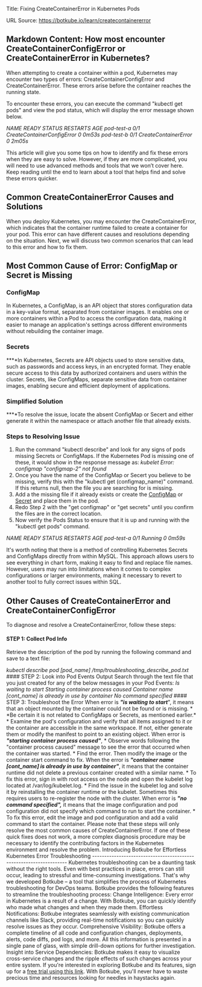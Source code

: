 Title: Fixing CreateContainerError in Kubernetes Pods

URL Source: https://botkube.io/learn/createcontainererror

Markdown Content:
**How most encounter CreateContainerConfigError or CreateContainerError in Kubernetes?**
----------------------------------------------------------------------------------------

When attempting to create a container within a pod, Kubernetes may encounter two types of errors: CreateContainerConfigError and CreateContainerError. These errors arise before the container reaches the running state.

To encounter these errors, you can execute the command "kubectl get pods" and view the pod status, which will display the error message shown below.

_NAME READY STATUS RESTARTS AGE pod-test-a 0/1 CreateContainerConfigError 0 0m53s pod-test-b 0/1 CreateContainerError 0 2m05s_

This article will give you some tips on how to identify and fix these errors when they are easy to solve. However, if they are more complicated, you will need to use advanced methods and tools that we won’t cover here. Keep reading until the end to learn about a tool that helps find and solve these errors quicker.

**Common CreateContainerError Causes and Solutions**
----------------------------------------------------

When you deploy Kubernetes, you may encounter the CreateContainerError, which indicates that the container runtime failed to create a container for your pod. This error can have different causes and resolutions depending on the situation. Next, we will discuss two common scenarios that can lead to this error and how to fix them.

Most Common Cause of Error: ConfigMap or Secret is Missing
----------------------------------------------------------

### ConfigMap

In Kubernetes, a ConfigMap, is an API object that stores configuration data in a key-value format, separated from container images. It enables one or more containers within a Pod to access the configuration data, making it easier to manage an application's settings across different environments without rebuilding the container image.

### Secrets

**‍**In Kubernetes, Secrets are API objects used to store sensitive data, such as passwords and access keys, in an encrypted format. They enable secure access to this data by authorized containers and users within the cluster. Secrets, like ConfigMaps, separate sensitive data from container images, enabling secure and efficient deployment of applications.

### Simplified Solution

**‍**To resolve the issue, locate the absent ConfigMap or Secert and either generate it within the namespace or attach another file that already exists.

### Steps to Resolving Issue

1.  Run the command "kubectl describe" and look for any signs of pods missing Secrets or ConfigMaps. If the Kubernetes Pod is missing one of these, it would show in the response message as: _kubelet Error: configmap "configmap-2" not found_
2.  Once you have the name of the ConfigMap or Secert you believe to be missing, verify this with the "kubectl get (configmap\_name)" command. If this returns null, then the file you are searching for is missing.
3.  Add a the missing file if it already exists or create the [ConfigMap](https://kubernetes.io/docs/concepts/configuration/configmap/) or [Secret](https://kubernetes.io/docs/tasks/configmap-secret/managing-secret-using-kubectl/) and place them in the pod.
4.  Redo Step 2 with the "get configmap" or "get secrets" until you confirm the files are in the correct location.
5.  Now verify the Pods Status to ensure that it is up and running with the "kubectl get pods" command.

_NAME READY STATUS RESTARTS AGE pod-test-a 0/1 Running 0 0m59s_

It's worth noting that there is a method of controlling Kubernetes Secrets and ConfigMaps directly from within MySQL. This approach allows users to see everything in chart form, making it easy to find and replace file names. However, users may run into limitations when it comes to complex configurations or larger environments, making it necessary to revert to another tool to fully correct issues within SQL.

Other Causes of CreateContainerError and CreateContainerConfigError
-------------------------------------------------------------------

To diagnose and resolve a CreateContainerError, follow these steps:

#### STEP 1: Collect Pod Info

Retrieve the description of the pod by running the following command and save to a text file:

_kubectl describe pod \[pod\_name\] /tmp/troubleshooting\_describe\_pod.txt_ #### STEP 2: Look into Pod Events Output Search through the text file that you just created for any of the below messages in your Pod Events: _Is waiting to start_ _Starting container process caused_ _Container name \[cont\_name\] is already in use by container_ _No command specified_ #### STEP 3: Troubleshoot the Error When error is **_"is waiting to start_**", it means that an object mounted by the container could not be found or is missing. * \*Be certain it is not related to ConfigMaps or Secrets, as mentioned earlier.\* * Examine the pod's configuration and verify that all items assigned to it or the container are accessible in the same workspace. If not, either generate them or modify the manifest to point to an existing object. When error is **_"starting container process caused"_**, * Observe words following the "container process caused" message to see the error that occurred when the container was started. * Find the error. Then modify the image or the container start command to fix. When the error is **_"container name \[cont\_name\] is already in use by container"_**, it means that the container runtime did not delete a previous container created with a similar name. * To fix this error, sign in with root access on the node and open the kubelet log located at /var/log/kubelet.log. * Find the issue in the kubelet log and solve it by reinstalling the container runtime or the kubelet. Sometimes this requires users to re-register the node with the cluster. When error is **_"no command specified",_** it means that the image configuration and pod configuration did not specify which command to run to start the container. * To fix this error, edit the image and pod configuration and add a valid command to start the container. Please note that these steps will only resolve the most common causes of CreateContainerError. If one of these quick fixes does not work, a more complex diagnosis procedure may be necessary to identify the contributing factors in the Kubernetes environment and resolve the problem. Introducing Botkube for Effortless Kubernetes Error Troubleshooting ------------------------------------------------------------------- Kubernetes troubleshooting can be a daunting task without the right tools. Even with best practices in place, errors can still occur, leading to stressful and time-consuming investigations. That's why we developed Botkube – a tool that simplifies the process of Kubernetes troubleshooting for DevOps teams. Botkube provides the following features to streamline the troubleshooting process: Change Intelligence: Every error in Kubernetes is a result of a change. With Botkube, you can quickly identify who made what changes and when they made them. Effortless Notifications: Botkube integrates seamlessly with existing communication channels like Slack, providing real-time notifications so you can quickly resolve issues as they occur. Comprehensive Visibility: Botkube offers a complete timeline of all code and configuration changes, deployments, alerts, code diffs, pod logs, and more. All this information is presented in a single pane of glass, with simple drill-down options for further investigation. Insight into Service Dependencies: Botkube makes it easy to visualize cross-service changes and the ripple effects of such changes across your entire system. If you're interested in exploring Botkube and its features, sign up for a [free trial using this link](https://docs.botkube.io/installation/). With Botkube, you'll never have to waste precious time and resources looking for needles in haystacks again.
